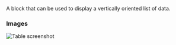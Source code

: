 A block that can be used to display a vertically oriented list of data.

### Images

![Table screenshot](https://gitlab.com/appsemble/appsemble/-/raw/0.32.3-test.1/config/assets/list.png)
